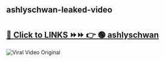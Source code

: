 
 ## ashlyschwan-leaked-video 

# <h2><a href="https://clipsfans.com/ashlyschwan&ref=git">🔗 Click to LINKS ⏩⏩ 👉 🟢 ashlyschwan </a></h2>

<a href="https://clipsfans.com/ashlyschwan&ref=git" rel="nofollow" data-target="animated-image.originalLink"><img src="https://i.ibb.co.com/xMMVF88/686577567.gif" alt="Viral Video Original" style="max-width: 100%; display: inline-block;" data-target="animated-image.originalImage"></a>
